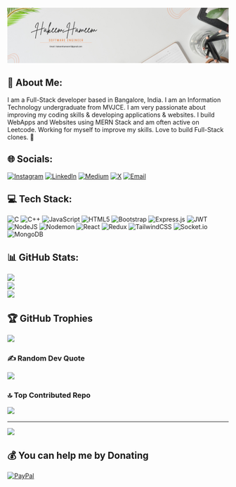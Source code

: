 ![Banner Image](bg2.png)

## 💫 About Me:

I am a Full-Stack developer based in Bangalore, India. I am an Information Technology undergraduate from MVJCE. I am very passionate about improving my coding skills & developing applications & websites. I build WebApps and Websites using MERN Stack and am often active on Leetcode. Working for myself to improve my skills. Love to build Full-Stack clones. 🚀

## 🌐 Socials:
[![Instagram](https://img.shields.io/badge/Instagram-%23E4405F.svg?logo=Instagram&logoColor=white)](https://instagram.com/_hameemhussain) 
[![LinkedIn](https://img.shields.io/badge/LinkedIn-%230077B5.svg?logo=linkedin&logoColor=white)](https://linkedin.com/in/hameem1) 
[![Medium](https://img.shields.io/badge/Medium-12100E?logo=medium&logoColor=white)](https://medium.com/@hameemhussain846) 
[![X](https://img.shields.io/badge/X-black.svg?logo=X&logoColor=white)](https://x.com/hameemhussain) 
[![Email](https://img.shields.io/badge/Email-D14836?logo=gmail&logoColor=white)](mailto:hakeemhameem7@gmail.com)

## 💻 Tech Stack:
![C](https://img.shields.io/badge/c-%2300599C.svg?style=for-the-badge&logo=c&logoColor=white) 
![C++](https://img.shields.io/badge/c++-%2300599C.svg?style=for-the-badge&logo=c%2B%2B&logoColor=white) 
![JavaScript](https://img.shields.io/badge/javascript-%23323330.svg?style=for-the-badge&logo=javascript&logoColor=%23F7DF1E) 
![HTML5](https://img.shields.io/badge/html5-%23E34F26.svg?style=for-the-badge&logo=html5&logoColor=white) 
![Bootstrap](https://img.shields.io/badge/bootstrap-%238511FA.svg?style=for-the-badge&logo=bootstrap&logoColor=white) 
![Express.js](https://img.shields.io/badge/express.js-%23404d59.svg?style=for-the-badge&logo=express&logoColor=%2361DAFB) 
![JWT](https://img.shields.io/badge/JWT-black?style=for-the-badge&logo=JSON%20web%20tokens) 
![NodeJS](https://img.shields.io/badge/node.js-6DA55F?style=for-the-badge&logo=node.js&logoColor=white) 
![Nodemon](https://img.shields.io/badge/NODEMON-%23323330.svg?style=for-the-badge&logo=nodemon&logoColor=%BBDEAD) 
![React](https://img.shields.io/badge/react-%2320232a.svg?style=for-the-badge&logo=react&logoColor=%2361DAFB) 
![Redux](https://img.shields.io/badge/redux-%23593d88.svg?style=for-the-badge&logo=redux&logoColor=white) 
![TailwindCSS](https://img.shields.io/badge/tailwindcss-%2338B2AC.svg?style=for-the-badge&logo=tailwind-css&logoColor=white) 
![Socket.io](https://img.shields.io/badge/Socket.io-black?style=for-the-badge&logo=socket.io&badgeColor=010101) 
![MongoDB](https://img.shields.io/badge/MongoDB-%234ea94b.svg?style=for-the-badge&logo=mongodb&logoColor=white) 

## 📊 GitHub Stats:
![](https://github-readme-stats.vercel.app/api?username=HakeemHameem&theme=dark&hide_border=false&include_all_commits=false&count_private=false)<br/>
![](https://nirzak-streak-stats.vercel.app/?user=HakeemHameem&theme=dark&hide_border=false)<br/>
![](https://github-readme-stats.vercel.app/api/top-langs/?username=HakeemHameem&theme=dark&hide_border=false&include_all_commits=false&count_private=false&layout=compact)

## 🏆 GitHub Trophies
![](https://github-profile-trophy.vercel.app/?username=HakeemHameem&theme=radical&no-frame=false&no-bg=true&margin-w=4)

### ✍️ Random Dev Quote
![](https://quotes-github-readme.vercel.app/api?type=horizontal&theme=radical)

### 🔝 Top Contributed Repo
![](https://github-contributor-stats.vercel.app/api?username=HakeemHameem&limit=5&theme=dark&combine_all_yearly_contributions=true)

---
[![](https://visitcount.itsvg.in/api?id=HakeemHameem&icon=0&color=0)](https://visitcount.itsvg.in)

## 💰 You can help me by Donating
[![PayPal](https://img.shields.io/badge/PayPal-00457C?style=for-the-badge&logo=paypal&logoColor=white)](https://paypal.me/HakeemHameem?country.x=IN&locale.x=en_GB)

